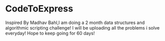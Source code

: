# CodeToExpress

Inspired By Madhav Bahl,I am doing a 2 month data structures and algorithmic scripting challenge! I will be uploading all the problems i solve everyday! Hope to keep going for 60 days!
